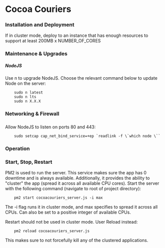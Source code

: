 # Cocoa Couriers

### Installation and Deployment
If in cluster mode, deploy to an instance that has enough resources to support at least 200MB x NUMBER_OF_CORES

### Maintenance & Upgrades

##### NodeJS
Use n to upgrade NodeJS. Choose the relevant command below to update Node on the server:
```
    sudo n latest
    sudo n lts
    sudo n X.X.X
```


### Networking & Firewall
#####

Allow NodeJS to listen on ports 80 and 443:
```
    sudo setcap cap_net_bind_service=+ep `readlink -f \`which node \``
```

### Operation

### Start, Stop, Restart
PM2 is used to run the server. This service makes sure the app has 0 downtime and is always available.
Additionally, it provides the ability to "cluster" the app (spread it across all available CPU cores).
Start the server with the following command (navigate to root of project directory):
```
    pm2 start cocoacouriers_server.js -i max
```
The -i flag runs it in cluster mode, and max specifies to spread it across all CPUs.
Can also be set to a positive integer of available CPUs.

Restart should not be used in cluster mode. User Reload instead:
```
    pm2 reload cocoacouriers_server.js
```
This makes sure to not forcefully kill any of the clustered applications.
